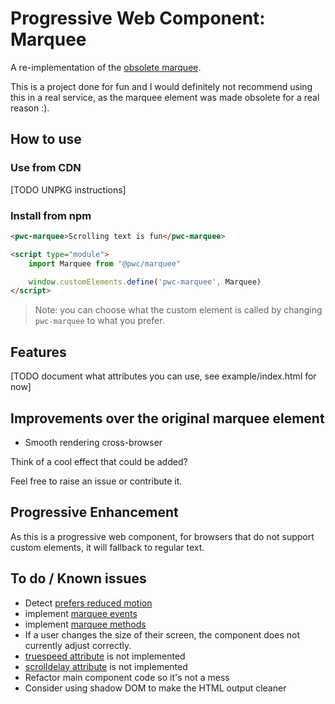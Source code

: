 # Progressive Web Component: Marquee

A re-implementation of the [obsolete marquee](https://developer.mozilla.org/en-US/docs/Web/HTML/Element/marquee).

This is a project done for fun and I would definitely not recommend using this in a real service, as the marquee element was made obsolete for a real reason :).

## How to use

### Use from CDN

[TODO UNPKG instructions]

### Install from npm

```html
<pwc-marquee>Scrolling text is fun</pwc-marquee>

<script type="module">
    import Marquee from "@pwc/marquee"

    window.customElements.define('pwc-marquee', Marquee)
</script>
```

> Note: you can choose what the custom element is called by changing `pwc-marquee` to what you prefer.

## Features

[TODO document what attributes you can use, see example/index.html for now]

## Improvements over the original marquee element

- Smooth rendering cross-browser

Think of a cool effect that could be added?

Feel free to raise an issue or contribute it.

## Progressive Enhancement

As this is a progressive web component, for browsers that do not support custom elements, it will fallback to regular text.

## To do / Known issues

- Detect [prefers reduced motion](https://developer.mozilla.org/en-US/docs/Web/CSS/@media/prefers-reduced-motion)
- implement [marquee events](https://developer.mozilla.org/en-US/docs/Web/HTML/Element/marquee#Event_handlers)
- implement [marquee methods](https://developer.mozilla.org/en-US/docs/Web/HTML/Element/marquee#Methods)
- If a user changes the size of their screen, the component does not currently adjust correctly.
- [truespeed attribute](https://developer.mozilla.org/en-US/docs/Web/HTML/Element/marquee#attr-truespeed) is not implemented
- [scrolldelay attribute](https://developer.mozilla.org/en-US/docs/Web/HTML/Element/marquee#attr-scrolldelay) is not implemented
- Refactor main component code so it's not a mess
- Consider using shadow DOM to make the HTML output cleaner